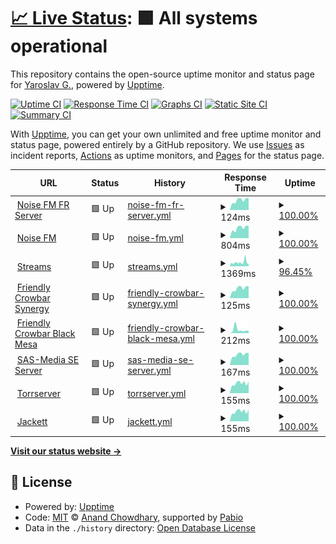 # [📈 Live Status](https://status.sas-media.ru): <!--live status--> **🟩 All systems operational**

This repository contains the open-source uptime monitor and status page for [Yaroslav G.](https://status.sas-media.ru), powered by [Upptime](https://github.com/upptime/upptime).

[![Uptime CI](https://github.com/yarik2720/upptime/workflows/Uptime%20CI/badge.svg)](https://github.com/yarik2720/upptime/actions?query=workflow%3A%22Uptime+CI%22)
[![Response Time CI](https://github.com/yarik2720/upptime/workflows/Response%20Time%20CI/badge.svg)](https://github.com/yarik2720/upptime/actions?query=workflow%3A%22Response+Time+CI%22)
[![Graphs CI](https://github.com/yarik2720/upptime/workflows/Graphs%20CI/badge.svg)](https://github.com/yarik2720/upptime/actions?query=workflow%3A%22Graphs+CI%22)
[![Static Site CI](https://github.com/yarik2720/upptime/workflows/Static%20Site%20CI/badge.svg)](https://github.com/yarik2720/upptime/actions?query=workflow%3A%22Static+Site+CI%22)
[![Summary CI](https://github.com/yarik2720/upptime/workflows/Summary%20CI/badge.svg)](https://github.com/yarik2720/upptime/actions?query=workflow%3A%22Summary+CI%22)

With [Upptime](https://upptime.js.org), you can get your own unlimited and free uptime monitor and status page, powered entirely by a GitHub repository. We use [Issues](https://github.com/yarik2720/upptime/issues) as incident reports, [Actions](https://github.com/yarik2720/upptime/actions) as uptime monitors, and [Pages](https://status.sas-media.ru) for the status page.

<!--start: status pages-->
<!-- This summary is generated by Upptime (https://github.com/upptime/upptime) -->
<!-- Do not edit this manually, your changes will be overwritten -->
<!-- prettier-ignore -->
| URL | Status | History | Response Time | Uptime |
| --- | ------ | ------- | ------------- | ------ |
| <img alt="" src="https://icons.duckduckgo.com/ip3/null.ico" height="13"> [Noise FM FR Server](noisefm.ru) | 🟩 Up | [noise-fm-fr-server.yml](https://github.com/yarik2720/upptime/commits/HEAD/history/noise-fm-fr-server.yml) | <details><summary><img alt="Response time graph" src="./graphs/noise-fm-fr-server/response-time-week.png" height="20"> 124ms</summary><br><a href="https://status.sas-media.ru/history/noise-fm-fr-server"><img alt="Response time 110" src="https://img.shields.io/endpoint?url=https%3A%2F%2Fraw.githubusercontent.com%2Fyarik2720%2Fupptime%2FHEAD%2Fapi%2Fnoise-fm-fr-server%2Fresponse-time.json"></a><br><a href="https://status.sas-media.ru/history/noise-fm-fr-server"><img alt="24-hour response time 149" src="https://img.shields.io/endpoint?url=https%3A%2F%2Fraw.githubusercontent.com%2Fyarik2720%2Fupptime%2FHEAD%2Fapi%2Fnoise-fm-fr-server%2Fresponse-time-day.json"></a><br><a href="https://status.sas-media.ru/history/noise-fm-fr-server"><img alt="7-day response time 124" src="https://img.shields.io/endpoint?url=https%3A%2F%2Fraw.githubusercontent.com%2Fyarik2720%2Fupptime%2FHEAD%2Fapi%2Fnoise-fm-fr-server%2Fresponse-time-week.json"></a><br><a href="https://status.sas-media.ru/history/noise-fm-fr-server"><img alt="30-day response time 115" src="https://img.shields.io/endpoint?url=https%3A%2F%2Fraw.githubusercontent.com%2Fyarik2720%2Fupptime%2FHEAD%2Fapi%2Fnoise-fm-fr-server%2Fresponse-time-month.json"></a><br><a href="https://status.sas-media.ru/history/noise-fm-fr-server"><img alt="1-year response time 110" src="https://img.shields.io/endpoint?url=https%3A%2F%2Fraw.githubusercontent.com%2Fyarik2720%2Fupptime%2FHEAD%2Fapi%2Fnoise-fm-fr-server%2Fresponse-time-year.json"></a></details> | <details><summary><a href="https://status.sas-media.ru/history/noise-fm-fr-server">100.00%</a></summary><a href="https://status.sas-media.ru/history/noise-fm-fr-server"><img alt="All-time uptime 100.00%" src="https://img.shields.io/endpoint?url=https%3A%2F%2Fraw.githubusercontent.com%2Fyarik2720%2Fupptime%2FHEAD%2Fapi%2Fnoise-fm-fr-server%2Fuptime.json"></a><br><a href="https://status.sas-media.ru/history/noise-fm-fr-server"><img alt="24-hour uptime 100.00%" src="https://img.shields.io/endpoint?url=https%3A%2F%2Fraw.githubusercontent.com%2Fyarik2720%2Fupptime%2FHEAD%2Fapi%2Fnoise-fm-fr-server%2Fuptime-day.json"></a><br><a href="https://status.sas-media.ru/history/noise-fm-fr-server"><img alt="7-day uptime 100.00%" src="https://img.shields.io/endpoint?url=https%3A%2F%2Fraw.githubusercontent.com%2Fyarik2720%2Fupptime%2FHEAD%2Fapi%2Fnoise-fm-fr-server%2Fuptime-week.json"></a><br><a href="https://status.sas-media.ru/history/noise-fm-fr-server"><img alt="30-day uptime 100.00%" src="https://img.shields.io/endpoint?url=https%3A%2F%2Fraw.githubusercontent.com%2Fyarik2720%2Fupptime%2FHEAD%2Fapi%2Fnoise-fm-fr-server%2Fuptime-month.json"></a><br><a href="https://status.sas-media.ru/history/noise-fm-fr-server"><img alt="1-year uptime 100.00%" src="https://img.shields.io/endpoint?url=https%3A%2F%2Fraw.githubusercontent.com%2Fyarik2720%2Fupptime%2FHEAD%2Fapi%2Fnoise-fm-fr-server%2Fuptime-year.json"></a></details>
| <img alt="" src="https://icons.duckduckgo.com/ip3/noisefm.ru.ico" height="13"> [Noise FM](https://noisefm.ru) | 🟩 Up | [noise-fm.yml](https://github.com/yarik2720/upptime/commits/HEAD/history/noise-fm.yml) | <details><summary><img alt="Response time graph" src="./graphs/noise-fm/response-time-week.png" height="20"> 804ms</summary><br><a href="https://status.sas-media.ru/history/noise-fm"><img alt="Response time 736" src="https://img.shields.io/endpoint?url=https%3A%2F%2Fraw.githubusercontent.com%2Fyarik2720%2Fupptime%2FHEAD%2Fapi%2Fnoise-fm%2Fresponse-time.json"></a><br><a href="https://status.sas-media.ru/history/noise-fm"><img alt="24-hour response time 959" src="https://img.shields.io/endpoint?url=https%3A%2F%2Fraw.githubusercontent.com%2Fyarik2720%2Fupptime%2FHEAD%2Fapi%2Fnoise-fm%2Fresponse-time-day.json"></a><br><a href="https://status.sas-media.ru/history/noise-fm"><img alt="7-day response time 804" src="https://img.shields.io/endpoint?url=https%3A%2F%2Fraw.githubusercontent.com%2Fyarik2720%2Fupptime%2FHEAD%2Fapi%2Fnoise-fm%2Fresponse-time-week.json"></a><br><a href="https://status.sas-media.ru/history/noise-fm"><img alt="30-day response time 741" src="https://img.shields.io/endpoint?url=https%3A%2F%2Fraw.githubusercontent.com%2Fyarik2720%2Fupptime%2FHEAD%2Fapi%2Fnoise-fm%2Fresponse-time-month.json"></a><br><a href="https://status.sas-media.ru/history/noise-fm"><img alt="1-year response time 736" src="https://img.shields.io/endpoint?url=https%3A%2F%2Fraw.githubusercontent.com%2Fyarik2720%2Fupptime%2FHEAD%2Fapi%2Fnoise-fm%2Fresponse-time-year.json"></a></details> | <details><summary><a href="https://status.sas-media.ru/history/noise-fm">100.00%</a></summary><a href="https://status.sas-media.ru/history/noise-fm"><img alt="All-time uptime 100.00%" src="https://img.shields.io/endpoint?url=https%3A%2F%2Fraw.githubusercontent.com%2Fyarik2720%2Fupptime%2FHEAD%2Fapi%2Fnoise-fm%2Fuptime.json"></a><br><a href="https://status.sas-media.ru/history/noise-fm"><img alt="24-hour uptime 100.00%" src="https://img.shields.io/endpoint?url=https%3A%2F%2Fraw.githubusercontent.com%2Fyarik2720%2Fupptime%2FHEAD%2Fapi%2Fnoise-fm%2Fuptime-day.json"></a><br><a href="https://status.sas-media.ru/history/noise-fm"><img alt="7-day uptime 100.00%" src="https://img.shields.io/endpoint?url=https%3A%2F%2Fraw.githubusercontent.com%2Fyarik2720%2Fupptime%2FHEAD%2Fapi%2Fnoise-fm%2Fuptime-week.json"></a><br><a href="https://status.sas-media.ru/history/noise-fm"><img alt="30-day uptime 100.00%" src="https://img.shields.io/endpoint?url=https%3A%2F%2Fraw.githubusercontent.com%2Fyarik2720%2Fupptime%2FHEAD%2Fapi%2Fnoise-fm%2Fuptime-month.json"></a><br><a href="https://status.sas-media.ru/history/noise-fm"><img alt="1-year uptime 100.00%" src="https://img.shields.io/endpoint?url=https%3A%2F%2Fraw.githubusercontent.com%2Fyarik2720%2Fupptime%2FHEAD%2Fapi%2Fnoise-fm%2Fuptime-year.json"></a></details>
| <img alt="" src="https://icons.duckduckgo.com/ip3/play.sas-media.ru.ico" height="13"> [Streams](https://play.sas-media.ru) | 🟩 Up | [streams.yml](https://github.com/yarik2720/upptime/commits/HEAD/history/streams.yml) | <details><summary><img alt="Response time graph" src="./graphs/streams/response-time-week.png" height="20"> 1369ms</summary><br><a href="https://status.sas-media.ru/history/streams"><img alt="Response time 891" src="https://img.shields.io/endpoint?url=https%3A%2F%2Fraw.githubusercontent.com%2Fyarik2720%2Fupptime%2FHEAD%2Fapi%2Fstreams%2Fresponse-time.json"></a><br><a href="https://status.sas-media.ru/history/streams"><img alt="24-hour response time 1744" src="https://img.shields.io/endpoint?url=https%3A%2F%2Fraw.githubusercontent.com%2Fyarik2720%2Fupptime%2FHEAD%2Fapi%2Fstreams%2Fresponse-time-day.json"></a><br><a href="https://status.sas-media.ru/history/streams"><img alt="7-day response time 1369" src="https://img.shields.io/endpoint?url=https%3A%2F%2Fraw.githubusercontent.com%2Fyarik2720%2Fupptime%2FHEAD%2Fapi%2Fstreams%2Fresponse-time-week.json"></a><br><a href="https://status.sas-media.ru/history/streams"><img alt="30-day response time 1054" src="https://img.shields.io/endpoint?url=https%3A%2F%2Fraw.githubusercontent.com%2Fyarik2720%2Fupptime%2FHEAD%2Fapi%2Fstreams%2Fresponse-time-month.json"></a><br><a href="https://status.sas-media.ru/history/streams"><img alt="1-year response time 891" src="https://img.shields.io/endpoint?url=https%3A%2F%2Fraw.githubusercontent.com%2Fyarik2720%2Fupptime%2FHEAD%2Fapi%2Fstreams%2Fresponse-time-year.json"></a></details> | <details><summary><a href="https://status.sas-media.ru/history/streams">96.45%</a></summary><a href="https://status.sas-media.ru/history/streams"><img alt="All-time uptime 99.62%" src="https://img.shields.io/endpoint?url=https%3A%2F%2Fraw.githubusercontent.com%2Fyarik2720%2Fupptime%2FHEAD%2Fapi%2Fstreams%2Fuptime.json"></a><br><a href="https://status.sas-media.ru/history/streams"><img alt="24-hour uptime 75.16%" src="https://img.shields.io/endpoint?url=https%3A%2F%2Fraw.githubusercontent.com%2Fyarik2720%2Fupptime%2FHEAD%2Fapi%2Fstreams%2Fuptime-day.json"></a><br><a href="https://status.sas-media.ru/history/streams"><img alt="7-day uptime 96.45%" src="https://img.shields.io/endpoint?url=https%3A%2F%2Fraw.githubusercontent.com%2Fyarik2720%2Fupptime%2FHEAD%2Fapi%2Fstreams%2Fuptime-week.json"></a><br><a href="https://status.sas-media.ru/history/streams"><img alt="30-day uptime 98.65%" src="https://img.shields.io/endpoint?url=https%3A%2F%2Fraw.githubusercontent.com%2Fyarik2720%2Fupptime%2FHEAD%2Fapi%2Fstreams%2Fuptime-month.json"></a><br><a href="https://status.sas-media.ru/history/streams"><img alt="1-year uptime 99.62%" src="https://img.shields.io/endpoint?url=https%3A%2F%2Fraw.githubusercontent.com%2Fyarik2720%2Fupptime%2FHEAD%2Fapi%2Fstreams%2Fuptime-year.json"></a></details>
| <img alt="" src="https://icons.duckduckgo.com/ip3/null.ico" height="13"> [Friendly Crowbar Synergy](noisefm.ru) | 🟩 Up | [friendly-crowbar-synergy.yml](https://github.com/yarik2720/upptime/commits/HEAD/history/friendly-crowbar-synergy.yml) | <details><summary><img alt="Response time graph" src="./graphs/friendly-crowbar-synergy/response-time-week.png" height="20"> 125ms</summary><br><a href="https://status.sas-media.ru/history/friendly-crowbar-synergy"><img alt="Response time 112" src="https://img.shields.io/endpoint?url=https%3A%2F%2Fraw.githubusercontent.com%2Fyarik2720%2Fupptime%2FHEAD%2Fapi%2Ffriendly-crowbar-synergy%2Fresponse-time.json"></a><br><a href="https://status.sas-media.ru/history/friendly-crowbar-synergy"><img alt="24-hour response time 150" src="https://img.shields.io/endpoint?url=https%3A%2F%2Fraw.githubusercontent.com%2Fyarik2720%2Fupptime%2FHEAD%2Fapi%2Ffriendly-crowbar-synergy%2Fresponse-time-day.json"></a><br><a href="https://status.sas-media.ru/history/friendly-crowbar-synergy"><img alt="7-day response time 125" src="https://img.shields.io/endpoint?url=https%3A%2F%2Fraw.githubusercontent.com%2Fyarik2720%2Fupptime%2FHEAD%2Fapi%2Ffriendly-crowbar-synergy%2Fresponse-time-week.json"></a><br><a href="https://status.sas-media.ru/history/friendly-crowbar-synergy"><img alt="30-day response time 114" src="https://img.shields.io/endpoint?url=https%3A%2F%2Fraw.githubusercontent.com%2Fyarik2720%2Fupptime%2FHEAD%2Fapi%2Ffriendly-crowbar-synergy%2Fresponse-time-month.json"></a><br><a href="https://status.sas-media.ru/history/friendly-crowbar-synergy"><img alt="1-year response time 112" src="https://img.shields.io/endpoint?url=https%3A%2F%2Fraw.githubusercontent.com%2Fyarik2720%2Fupptime%2FHEAD%2Fapi%2Ffriendly-crowbar-synergy%2Fresponse-time-year.json"></a></details> | <details><summary><a href="https://status.sas-media.ru/history/friendly-crowbar-synergy">100.00%</a></summary><a href="https://status.sas-media.ru/history/friendly-crowbar-synergy"><img alt="All-time uptime 99.99%" src="https://img.shields.io/endpoint?url=https%3A%2F%2Fraw.githubusercontent.com%2Fyarik2720%2Fupptime%2FHEAD%2Fapi%2Ffriendly-crowbar-synergy%2Fuptime.json"></a><br><a href="https://status.sas-media.ru/history/friendly-crowbar-synergy"><img alt="24-hour uptime 100.00%" src="https://img.shields.io/endpoint?url=https%3A%2F%2Fraw.githubusercontent.com%2Fyarik2720%2Fupptime%2FHEAD%2Fapi%2Ffriendly-crowbar-synergy%2Fuptime-day.json"></a><br><a href="https://status.sas-media.ru/history/friendly-crowbar-synergy"><img alt="7-day uptime 100.00%" src="https://img.shields.io/endpoint?url=https%3A%2F%2Fraw.githubusercontent.com%2Fyarik2720%2Fupptime%2FHEAD%2Fapi%2Ffriendly-crowbar-synergy%2Fuptime-week.json"></a><br><a href="https://status.sas-media.ru/history/friendly-crowbar-synergy"><img alt="30-day uptime 100.00%" src="https://img.shields.io/endpoint?url=https%3A%2F%2Fraw.githubusercontent.com%2Fyarik2720%2Fupptime%2FHEAD%2Fapi%2Ffriendly-crowbar-synergy%2Fuptime-month.json"></a><br><a href="https://status.sas-media.ru/history/friendly-crowbar-synergy"><img alt="1-year uptime 99.99%" src="https://img.shields.io/endpoint?url=https%3A%2F%2Fraw.githubusercontent.com%2Fyarik2720%2Fupptime%2FHEAD%2Fapi%2Ffriendly-crowbar-synergy%2Fuptime-year.json"></a></details>
| <img alt="" src="https://icons.duckduckgo.com/ip3/null.ico" height="13"> [Friendly Crowbar Black Mesa](noisefm.ru) | 🟩 Up | [friendly-crowbar-black-mesa.yml](https://github.com/yarik2720/upptime/commits/HEAD/history/friendly-crowbar-black-mesa.yml) | <details><summary><img alt="Response time graph" src="./graphs/friendly-crowbar-black-mesa/response-time-week.png" height="20"> 212ms</summary><br><a href="https://status.sas-media.ru/history/friendly-crowbar-black-mesa"><img alt="Response time 118" src="https://img.shields.io/endpoint?url=https%3A%2F%2Fraw.githubusercontent.com%2Fyarik2720%2Fupptime%2FHEAD%2Fapi%2Ffriendly-crowbar-black-mesa%2Fresponse-time.json"></a><br><a href="https://status.sas-media.ru/history/friendly-crowbar-black-mesa"><img alt="24-hour response time 149" src="https://img.shields.io/endpoint?url=https%3A%2F%2Fraw.githubusercontent.com%2Fyarik2720%2Fupptime%2FHEAD%2Fapi%2Ffriendly-crowbar-black-mesa%2Fresponse-time-day.json"></a><br><a href="https://status.sas-media.ru/history/friendly-crowbar-black-mesa"><img alt="7-day response time 212" src="https://img.shields.io/endpoint?url=https%3A%2F%2Fraw.githubusercontent.com%2Fyarik2720%2Fupptime%2FHEAD%2Fapi%2Ffriendly-crowbar-black-mesa%2Fresponse-time-week.json"></a><br><a href="https://status.sas-media.ru/history/friendly-crowbar-black-mesa"><img alt="30-day response time 131" src="https://img.shields.io/endpoint?url=https%3A%2F%2Fraw.githubusercontent.com%2Fyarik2720%2Fupptime%2FHEAD%2Fapi%2Ffriendly-crowbar-black-mesa%2Fresponse-time-month.json"></a><br><a href="https://status.sas-media.ru/history/friendly-crowbar-black-mesa"><img alt="1-year response time 118" src="https://img.shields.io/endpoint?url=https%3A%2F%2Fraw.githubusercontent.com%2Fyarik2720%2Fupptime%2FHEAD%2Fapi%2Ffriendly-crowbar-black-mesa%2Fresponse-time-year.json"></a></details> | <details><summary><a href="https://status.sas-media.ru/history/friendly-crowbar-black-mesa">100.00%</a></summary><a href="https://status.sas-media.ru/history/friendly-crowbar-black-mesa"><img alt="All-time uptime 98.91%" src="https://img.shields.io/endpoint?url=https%3A%2F%2Fraw.githubusercontent.com%2Fyarik2720%2Fupptime%2FHEAD%2Fapi%2Ffriendly-crowbar-black-mesa%2Fuptime.json"></a><br><a href="https://status.sas-media.ru/history/friendly-crowbar-black-mesa"><img alt="24-hour uptime 100.00%" src="https://img.shields.io/endpoint?url=https%3A%2F%2Fraw.githubusercontent.com%2Fyarik2720%2Fupptime%2FHEAD%2Fapi%2Ffriendly-crowbar-black-mesa%2Fuptime-day.json"></a><br><a href="https://status.sas-media.ru/history/friendly-crowbar-black-mesa"><img alt="7-day uptime 100.00%" src="https://img.shields.io/endpoint?url=https%3A%2F%2Fraw.githubusercontent.com%2Fyarik2720%2Fupptime%2FHEAD%2Fapi%2Ffriendly-crowbar-black-mesa%2Fuptime-week.json"></a><br><a href="https://status.sas-media.ru/history/friendly-crowbar-black-mesa"><img alt="30-day uptime 96.60%" src="https://img.shields.io/endpoint?url=https%3A%2F%2Fraw.githubusercontent.com%2Fyarik2720%2Fupptime%2FHEAD%2Fapi%2Ffriendly-crowbar-black-mesa%2Fuptime-month.json"></a><br><a href="https://status.sas-media.ru/history/friendly-crowbar-black-mesa"><img alt="1-year uptime 98.91%" src="https://img.shields.io/endpoint?url=https%3A%2F%2Fraw.githubusercontent.com%2Fyarik2720%2Fupptime%2FHEAD%2Fapi%2Ffriendly-crowbar-black-mesa%2Fuptime-year.json"></a></details>
| <img alt="" src="https://icons.duckduckgo.com/ip3/null.ico" height="13"> [SAS-Media SE Server](as2.sas-media.ru) | 🟩 Up | [sas-media-se-server.yml](https://github.com/yarik2720/upptime/commits/HEAD/history/sas-media-se-server.yml) | <details><summary><img alt="Response time graph" src="./graphs/sas-media-se-server/response-time-week.png" height="20"> 167ms</summary><br><a href="https://status.sas-media.ru/history/sas-media-se-server"><img alt="Response time 131" src="https://img.shields.io/endpoint?url=https%3A%2F%2Fraw.githubusercontent.com%2Fyarik2720%2Fupptime%2FHEAD%2Fapi%2Fsas-media-se-server%2Fresponse-time.json"></a><br><a href="https://status.sas-media.ru/history/sas-media-se-server"><img alt="24-hour response time 190" src="https://img.shields.io/endpoint?url=https%3A%2F%2Fraw.githubusercontent.com%2Fyarik2720%2Fupptime%2FHEAD%2Fapi%2Fsas-media-se-server%2Fresponse-time-day.json"></a><br><a href="https://status.sas-media.ru/history/sas-media-se-server"><img alt="7-day response time 167" src="https://img.shields.io/endpoint?url=https%3A%2F%2Fraw.githubusercontent.com%2Fyarik2720%2Fupptime%2FHEAD%2Fapi%2Fsas-media-se-server%2Fresponse-time-week.json"></a><br><a href="https://status.sas-media.ru/history/sas-media-se-server"><img alt="30-day response time 149" src="https://img.shields.io/endpoint?url=https%3A%2F%2Fraw.githubusercontent.com%2Fyarik2720%2Fupptime%2FHEAD%2Fapi%2Fsas-media-se-server%2Fresponse-time-month.json"></a><br><a href="https://status.sas-media.ru/history/sas-media-se-server"><img alt="1-year response time 131" src="https://img.shields.io/endpoint?url=https%3A%2F%2Fraw.githubusercontent.com%2Fyarik2720%2Fupptime%2FHEAD%2Fapi%2Fsas-media-se-server%2Fresponse-time-year.json"></a></details> | <details><summary><a href="https://status.sas-media.ru/history/sas-media-se-server">100.00%</a></summary><a href="https://status.sas-media.ru/history/sas-media-se-server"><img alt="All-time uptime 99.96%" src="https://img.shields.io/endpoint?url=https%3A%2F%2Fraw.githubusercontent.com%2Fyarik2720%2Fupptime%2FHEAD%2Fapi%2Fsas-media-se-server%2Fuptime.json"></a><br><a href="https://status.sas-media.ru/history/sas-media-se-server"><img alt="24-hour uptime 100.00%" src="https://img.shields.io/endpoint?url=https%3A%2F%2Fraw.githubusercontent.com%2Fyarik2720%2Fupptime%2FHEAD%2Fapi%2Fsas-media-se-server%2Fuptime-day.json"></a><br><a href="https://status.sas-media.ru/history/sas-media-se-server"><img alt="7-day uptime 100.00%" src="https://img.shields.io/endpoint?url=https%3A%2F%2Fraw.githubusercontent.com%2Fyarik2720%2Fupptime%2FHEAD%2Fapi%2Fsas-media-se-server%2Fuptime-week.json"></a><br><a href="https://status.sas-media.ru/history/sas-media-se-server"><img alt="30-day uptime 100.00%" src="https://img.shields.io/endpoint?url=https%3A%2F%2Fraw.githubusercontent.com%2Fyarik2720%2Fupptime%2FHEAD%2Fapi%2Fsas-media-se-server%2Fuptime-month.json"></a><br><a href="https://status.sas-media.ru/history/sas-media-se-server"><img alt="1-year uptime 99.96%" src="https://img.shields.io/endpoint?url=https%3A%2F%2Fraw.githubusercontent.com%2Fyarik2720%2Fupptime%2FHEAD%2Fapi%2Fsas-media-se-server%2Fuptime-year.json"></a></details>
| <img alt="" src="https://icons.duckduckgo.com/ip3/null.ico" height="13"> [Torrserver](torrserver.ev1.sas-media.ru) | 🟩 Up | [torrserver.yml](https://github.com/yarik2720/upptime/commits/HEAD/history/torrserver.yml) | <details><summary><img alt="Response time graph" src="./graphs/torrserver/response-time-week.png" height="20"> 155ms</summary><br><a href="https://status.sas-media.ru/history/torrserver"><img alt="Response time 130" src="https://img.shields.io/endpoint?url=https%3A%2F%2Fraw.githubusercontent.com%2Fyarik2720%2Fupptime%2FHEAD%2Fapi%2Ftorrserver%2Fresponse-time.json"></a><br><a href="https://status.sas-media.ru/history/torrserver"><img alt="24-hour response time 153" src="https://img.shields.io/endpoint?url=https%3A%2F%2Fraw.githubusercontent.com%2Fyarik2720%2Fupptime%2FHEAD%2Fapi%2Ftorrserver%2Fresponse-time-day.json"></a><br><a href="https://status.sas-media.ru/history/torrserver"><img alt="7-day response time 155" src="https://img.shields.io/endpoint?url=https%3A%2F%2Fraw.githubusercontent.com%2Fyarik2720%2Fupptime%2FHEAD%2Fapi%2Ftorrserver%2Fresponse-time-week.json"></a><br><a href="https://status.sas-media.ru/history/torrserver"><img alt="30-day response time 146" src="https://img.shields.io/endpoint?url=https%3A%2F%2Fraw.githubusercontent.com%2Fyarik2720%2Fupptime%2FHEAD%2Fapi%2Ftorrserver%2Fresponse-time-month.json"></a><br><a href="https://status.sas-media.ru/history/torrserver"><img alt="1-year response time 130" src="https://img.shields.io/endpoint?url=https%3A%2F%2Fraw.githubusercontent.com%2Fyarik2720%2Fupptime%2FHEAD%2Fapi%2Ftorrserver%2Fresponse-time-year.json"></a></details> | <details><summary><a href="https://status.sas-media.ru/history/torrserver">100.00%</a></summary><a href="https://status.sas-media.ru/history/torrserver"><img alt="All-time uptime 99.96%" src="https://img.shields.io/endpoint?url=https%3A%2F%2Fraw.githubusercontent.com%2Fyarik2720%2Fupptime%2FHEAD%2Fapi%2Ftorrserver%2Fuptime.json"></a><br><a href="https://status.sas-media.ru/history/torrserver"><img alt="24-hour uptime 100.00%" src="https://img.shields.io/endpoint?url=https%3A%2F%2Fraw.githubusercontent.com%2Fyarik2720%2Fupptime%2FHEAD%2Fapi%2Ftorrserver%2Fuptime-day.json"></a><br><a href="https://status.sas-media.ru/history/torrserver"><img alt="7-day uptime 100.00%" src="https://img.shields.io/endpoint?url=https%3A%2F%2Fraw.githubusercontent.com%2Fyarik2720%2Fupptime%2FHEAD%2Fapi%2Ftorrserver%2Fuptime-week.json"></a><br><a href="https://status.sas-media.ru/history/torrserver"><img alt="30-day uptime 100.00%" src="https://img.shields.io/endpoint?url=https%3A%2F%2Fraw.githubusercontent.com%2Fyarik2720%2Fupptime%2FHEAD%2Fapi%2Ftorrserver%2Fuptime-month.json"></a><br><a href="https://status.sas-media.ru/history/torrserver"><img alt="1-year uptime 99.96%" src="https://img.shields.io/endpoint?url=https%3A%2F%2Fraw.githubusercontent.com%2Fyarik2720%2Fupptime%2FHEAD%2Fapi%2Ftorrserver%2Fuptime-year.json"></a></details>
| <img alt="" src="https://icons.duckduckgo.com/ip3/null.ico" height="13"> [Jackett](jackett.ev1.sas-media.ru) | 🟩 Up | [jackett.yml](https://github.com/yarik2720/upptime/commits/HEAD/history/jackett.yml) | <details><summary><img alt="Response time graph" src="./graphs/jackett/response-time-week.png" height="20"> 155ms</summary><br><a href="https://status.sas-media.ru/history/jackett"><img alt="Response time 146" src="https://img.shields.io/endpoint?url=https%3A%2F%2Fraw.githubusercontent.com%2Fyarik2720%2Fupptime%2FHEAD%2Fapi%2Fjackett%2Fresponse-time.json"></a><br><a href="https://status.sas-media.ru/history/jackett"><img alt="24-hour response time 152" src="https://img.shields.io/endpoint?url=https%3A%2F%2Fraw.githubusercontent.com%2Fyarik2720%2Fupptime%2FHEAD%2Fapi%2Fjackett%2Fresponse-time-day.json"></a><br><a href="https://status.sas-media.ru/history/jackett"><img alt="7-day response time 155" src="https://img.shields.io/endpoint?url=https%3A%2F%2Fraw.githubusercontent.com%2Fyarik2720%2Fupptime%2FHEAD%2Fapi%2Fjackett%2Fresponse-time-week.json"></a><br><a href="https://status.sas-media.ru/history/jackett"><img alt="30-day response time 146" src="https://img.shields.io/endpoint?url=https%3A%2F%2Fraw.githubusercontent.com%2Fyarik2720%2Fupptime%2FHEAD%2Fapi%2Fjackett%2Fresponse-time-month.json"></a><br><a href="https://status.sas-media.ru/history/jackett"><img alt="1-year response time 146" src="https://img.shields.io/endpoint?url=https%3A%2F%2Fraw.githubusercontent.com%2Fyarik2720%2Fupptime%2FHEAD%2Fapi%2Fjackett%2Fresponse-time-year.json"></a></details> | <details><summary><a href="https://status.sas-media.ru/history/jackett">100.00%</a></summary><a href="https://status.sas-media.ru/history/jackett"><img alt="All-time uptime 100.00%" src="https://img.shields.io/endpoint?url=https%3A%2F%2Fraw.githubusercontent.com%2Fyarik2720%2Fupptime%2FHEAD%2Fapi%2Fjackett%2Fuptime.json"></a><br><a href="https://status.sas-media.ru/history/jackett"><img alt="24-hour uptime 100.00%" src="https://img.shields.io/endpoint?url=https%3A%2F%2Fraw.githubusercontent.com%2Fyarik2720%2Fupptime%2FHEAD%2Fapi%2Fjackett%2Fuptime-day.json"></a><br><a href="https://status.sas-media.ru/history/jackett"><img alt="7-day uptime 100.00%" src="https://img.shields.io/endpoint?url=https%3A%2F%2Fraw.githubusercontent.com%2Fyarik2720%2Fupptime%2FHEAD%2Fapi%2Fjackett%2Fuptime-week.json"></a><br><a href="https://status.sas-media.ru/history/jackett"><img alt="30-day uptime 100.00%" src="https://img.shields.io/endpoint?url=https%3A%2F%2Fraw.githubusercontent.com%2Fyarik2720%2Fupptime%2FHEAD%2Fapi%2Fjackett%2Fuptime-month.json"></a><br><a href="https://status.sas-media.ru/history/jackett"><img alt="1-year uptime 100.00%" src="https://img.shields.io/endpoint?url=https%3A%2F%2Fraw.githubusercontent.com%2Fyarik2720%2Fupptime%2FHEAD%2Fapi%2Fjackett%2Fuptime-year.json"></a></details>

<!--end: status pages-->

[**Visit our status website →**](https://status.sas-media.ru)

## 📄 License

- Powered by: [Upptime](https://github.com/upptime/upptime)
- Code: [MIT](./LICENSE) © [Anand Chowdhary](https://anandchowdhary.com), supported by [Pabio](https://pabio.com)
- Data in the `./history` directory: [Open Database License](https://opendatacommons.org/licenses/odbl/1-0/)
